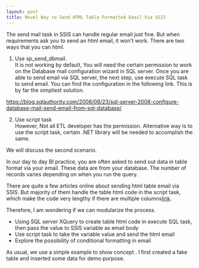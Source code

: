 ```yaml
---
layout: post
title: Novel Way to Send HTML Table Formatted Email Via SSIS
---
```


The send mail task in SSIS can handle regular email just fine.  But when requirements ask you to send an html email, it won’t work. 
There are two ways that you can html.  
1.	Use sp_send_dbmail.   
It is not working by default, You will need the certain permission to work on the Database mail configuration wizard  in SQL server.  Once you are able to send email via SQL server, the next step,  use execute SQL task to send email. You can find the configuration in the following link. This is by far the simpliest solution.  

<https://blog.sqlauthority.com/2008/08/23/sql-server-2008-configure-database-mail-send-email-from-sql-database/>

2.	Use script task  
However, Not all ETL developer has the permission. Alternative way is to use the script task, certain .NET library will be needed to accomplish the same.

We will discuss the second scenario.  

In our day to day BI practice,  you are often asked to send out data in table format via your email.  These data are from your database. The number of records varies depending on when you run the query. 

There are quite a few articles online about sending html table email via SSIS.  But majority of them handle the table html code in the script task, which make the code very lengthy if there are multiple columns[link](https://social.msdn.microsoft.com/Forums/sqlserver/en-US/effa3050-6b40-4157-b299-ea6fdb39d9b7/html-table-formatted-email-using-ssis-script-task?forum=sqlintegrationservices).  

Therefore, I am wondering if we can modularize the process. 
*	Using SQL server XQuery to create table html code in execute SQL task, then pass the value to SSIS variable as email body  
* Use script task to take the variable value and send the html email  
* Explore the possibility of conditional formatting in email  

As usual, we use a simple example to show concept .
I first created a fake table  and inserted some data for demo purpose. 

